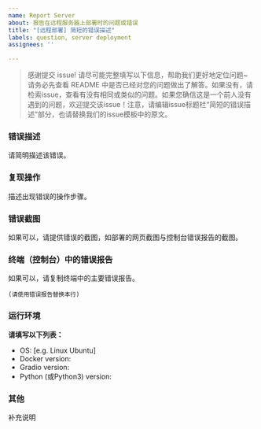 ```yaml
---
name: Report Server
about: 报告在远程服务器上部署时的问题或错误
title: "[远程部署] 简短的错误描述"
labels: question, server deployment
assignees: ''

---
```


> 感谢提交 issue! 请尽可能完整填写以下信息，帮助我们更好地定位问题~ 
> 请务必先查看 README 中是否已经对您的问题做出了解答。如果没有，请检索issue，查看有没有相同或类似的问题。如果您确信这是一个前人没有遇到的问题，欢迎提交该issue！注意，请编辑issue标题栏“简短的错误描述”部分，也请替换我们的issue模板中的原文。

### 错误描述
请简明描述该错误。

### 复现操作
描述出现错误的操作步骤。

### 错误截图
如果可以，请提供错误的截图，如部署的网页截图与控制台错误报告的截图。

### 终端（控制台）中的错误报告
如果可以，请复制终端中的主要错误报告。

```console
(请使用错误报告替换本行)
```

### 运行环境
**请填写以下列表：**

- OS: [e.g. Linux Ubuntu]
- Docker version:
- Gradio version:
- Python (或Python3) version:

### 其他
补充说明
